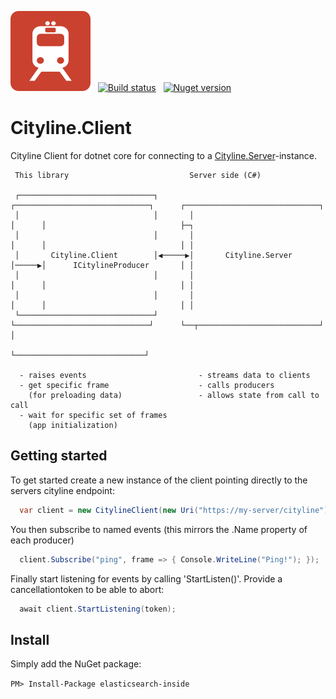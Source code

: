 ![](https://raw.githubusercontent.com/poulfoged/Cityline.Client/master/icon.png) &nbsp; 
[![Build status](https://ci.appveyor.com/api/projects/status/poi16vbjrlfv0ngw?svg=true)](https://ci.appveyor.com/project/poulfoged/cityline-client-yl6if) &nbsp; 
[![Nuget version](https://img.shields.io/nuget/v/cityline.client)](https://www.nuget.org/packages/Cityline.Client/)

# Cityline.Client

Cityline Client for dotnet core for connecting to a [Cityline.Server](https://github.com/poulfoged/Cityline.Server)-instance.




```
 This library                           Server side (C#)

 ┌──────────────────────────────┐       ┌──────────────────────────────┐      ┌──────────────────────────────┐
 │                              │       │                              │      │                              ├─┐
 │                              │       │                              │      │                              │ │
 │       Cityline.Client        │◀─────▶│       Cityline.Server        │─────▶│      ICitylineProducer       │ │
 │                              │       │                              │      │                              │ │
 │                              │       │                              │      │                              │ │
 └──────────────────────────────┘       └──────────────────────────────┘      └──┬───────────────────────────┘ │
                                                                                 └─────────────────────────────┘

  - raises events                         - streams data to clients
  - get specific frame                    - calls producers
    (for preloading data)                 - allows state from call to call
  - wait for specific set of frames
    (app initialization)
```


## Getting started

To get started create a new instance of the client pointing directly to the servers cityline endpoint:

```c#
  var client = new CitylineClient(new Uri("https://my-server/cityline"));
```

You then subscribe to named events (this mirrors the .Name property of each producer)

```c#
  client.Subscribe("ping", frame => { Console.WriteLine("Ping!"); });
```

Finally start listening for events by calling 'StartListen()'. Provide a cancellationtoken to be able to abort: 

```c#
  await client.StartListening(token);
```

## Install

Simply add the NuGet package:

`PM> Install-Package elasticsearch-inside`
